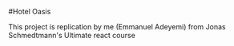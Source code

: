#Hotel Oasis

This project is replication by me (Emmanuel Adeyemi) from Jonas Schmedtmann's Ultimate react course
